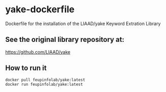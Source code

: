 # yake-dockerfile
Dockerfile for the installation of the LIAAD/yake Keyword Extration Library

## See the original library repository at:

https://github.com/LIAAD/yake

## How to run it

```bash
docker pull feupinfolab/yake:latest
docker run feupinfolab/yake:latest

```
